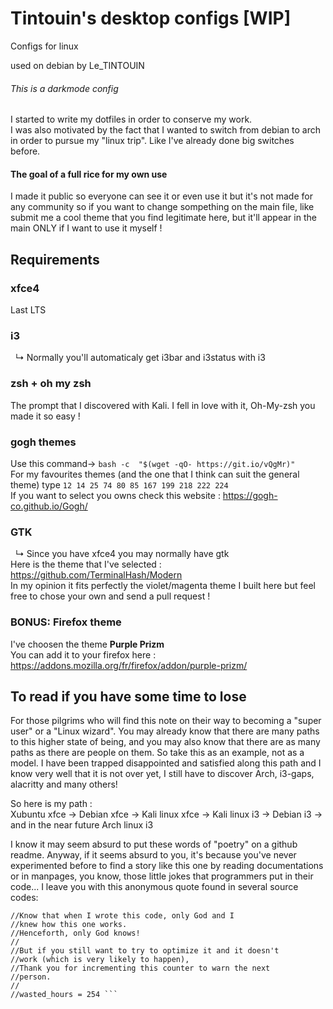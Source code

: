 # Tintouin's desktop configs [WIP]
Configs for linux 

used on debian by Le_TINTOUIN
###### This is a darkmode config
I started to write my dotfiles in order to conserve my work. <br />
I was also motivated by the fact that I wanted to switch from debian to arch in order to pursue my "linux trip". Like I've already done big switches before. <br />
#### The goal of a full rice for my own use
I made it public so everyone can see it or even use it but it's not made for any community so if you want to change sompething on the main file, like submit me a cool theme that you find legitimate here, but it'll appear in the main ONLY if I want to use it myself !
## Requirements
### xfce4
Last LTS
### i3
&nbsp; ↳ Normally you'll automaticaly get i3bar and i3status with i3<br />
### zsh + oh my zsh
The prompt that I discovered with Kali. I fell in love with it, Oh-My-zsh you made it so easy !
### gogh themes 
Use this command→ `bash -c  "$(wget -qO- https://git.io/vQgMr)" ` <br />
For my favourites themes (and the one that I think can suit the general theme) type `12 14 25 74 80 85 167 199 218 222 224` <br />
If you want to select you owns check this website : https://gogh-co.github.io/Gogh/
### GTK 
&nbsp; ↳ Since you have xfce4 you may normally have gtk <br />
Here is the theme that I've selected : https://github.com/TerminalHash/Modern <br />
In my opinion it fits perfectly the violet/magenta theme I built here but feel free to chose your own and send a pull request !
### BONUS: Firefox theme
I've choosen the theme **Purple Prizm** <br />
You can add it to your firefox here : https://addons.mozilla.org/fr/firefox/addon/purple-prizm/
## To read if you have some time to lose
For those pilgrims who will find this note on their way to becoming a "super user" or a "Linux wizard". You may already know that there are many paths to this higher state of being, and you may also know that there are as many paths as there are people on them. So take this as an example, not as a model. I have been trapped disappointed and satisfied along this path and I know very well that it is not over yet, I still have to discover Arch, i3-gaps, alacritty and many others! 

So here is my path :  <br />
Xubuntu xfce → Debian xfce → Kali linux xfce → Kali linux i3 → Debian i3 → and in the near future Arch linux i3


I know it may seem absurd to put these words of "poetry" on a github readme. Anyway, if it seems absurd to you, it's because you've never experimented before to find a story like this one by reading documentations or in manpages, you know, those little jokes that programmers put in their code...
I leave you with this anonymous quote found in several source codes:
```//Dear Dev,
//Know that when I wrote this code, only God and I
//knew how this one works.
//Henceforth, only God knows!
//
//But if you still want to try to optimize it and it doesn't 
//work (which is very likely to happen),
//Thank you for incrementing this counter to warn the next 
//person.
//
//wasted_hours = 254 ```
